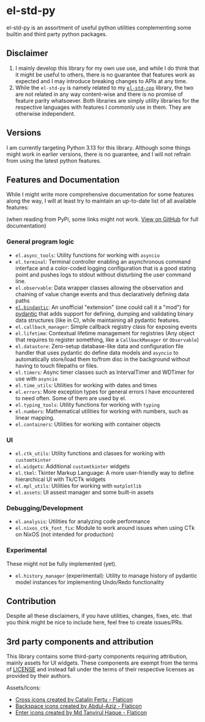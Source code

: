 # el-std-py

el-std-py is an assortment of useful python utilities complementing some builtin and third party python packages.


## Disclaimer

1. I mainly develop this library for my own use use, and while I do think that it might be useful to others, there is no guarantee that features work as expected and I may introduce breaking changes to APIs at any time.
2. While the `el-std-py` is namely related to my [`el-std-cpp`](https://github.com/melektron/el_std_cpp) library, the two are not related in any way content-wise and there is no promise of feature parity whatsoever. Both libraries are simply utility libraries for the respective languages with features I commonly use in them. They are otherwise independent.


## Versions

I am currently targeting Python 3.13 for this library. Although some things might work in earlier versions, there is no guarantee, and I will not refrain from using the latest python features.


## Features and Documentation

While I might write more comprehensive documentation for some features along the way, I will at least try to maintain an up-to-date list of all available features:

(when reading from PyPi, some links might not work. [View on GitHub](https://github.com/melektron/el_std_py#features-and-documentation) for full documentation)

### General program logic

- `el.async_tools`: Utility functions for working with `asyncio`
- `el.terminal`: Terminal controller enabling an asynchronous command interface and a color-coded logging configuration that is a good stating point and pushes logs to stdout without disturbing the user command line.
- `el.observable`: Data wrapper classes allowing the observation and chaining of value change events and thus declaratively defining data paths
- [`el.bindantic`](docs/bindantic.md): An unofficial "extension" (one could call it a "mod") for [pydantic](https://docs.pydantic.dev/latest/) that adds support for defining, dumping and validating binary data structures (like in C), while maintaining all pydantic features.
- `el.callback_manager`: Simple callback registry class for exposing events
- `el.lifetime`: Contextual lifetime management for registries (Any object that requires to register something, like a `CallbackManager` or `Observable`)
- `el.datastore`: Zero-setup database-like data and configuration file handler that uses pydantic do define data models and `asyncio` to automatically store/load them to/from disc in the background without having to touch filepaths or files.
- `el.timers`: Async timer classes such as IntervalTimer and WDTimer for use with `asyncio`
- `el.time_utils`: Utilities for working with dates and times
- `el.errors`: More exception types for general errors I have encountered to need often. Some of them are used by el.
- `el.typing_tools`: Utility functions for working with `typing`
- `el.numbers`: Mathematical utilities for working with numbers, such as linear mapping.
- `el.containers`: Utilities for working with container objects

### UI

- `el.ctk_utils`: Utility functions and classes for working with `customtkinter`
- `el.widgets`: Additional `customtkinter` widgets
- `el.tkml`: Tkinter Markup Language: A more user-friendly way to define hierarchical UI with Tk/CTk widgets
- `el.mpl_utils`: Utilities for working with `matplotlib`
- `el.assets`: UI assest manager and some built-in assets

### Debugging/Development

- `el.analysis`: Utilities for analyzing code performance
- `el.nixos_ctk_font_fix`: Module to work around issues when using CTk on NixOS (not intended for production)

### Experimental
These might not be fully implemented (yet).

- `el.history_manager` (experimental): Utility to manage history of pydantic model instances for implementing Undo/Redo functionality


## Contribution

Despite all these disclaimers, if you have utilities, changes, fixes, etc. that you think might be nice to include here, feel free to create issues/PRs.

## 3rd party components and attribution

This library contains some third-party components requiring attribution, mainly assets for UI widgets.
These components are exempt from the terms of [LICENSE](LICENSE) and instead fall under the terms
of their respective licenses as provided by their authors.

Assets/Icons: 
- <a href="https://www.flaticon.com/free-icons/cross" title="cross icons">Cross icons created by Catalin Fertu - Flaticon</a>
- <a href="https://www.flaticon.com/free-icons/backspace" title="backspace icons">Backspace icons created by Abdul-Aziz - Flaticon</a>
- <a href="https://www.flaticon.com/free-icons/enter" title="enter icons">Enter icons created by Md Tanvirul Haque - Flaticon</a>